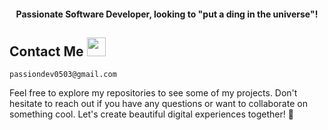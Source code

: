 <h4 align="center"> Passionate Software Developer, looking to "put a ding in the universe"! </h4>

## Contact Me <a href="mailto:passiondev0503@gmail.com"><img width="30px" src="https://upload.wikimedia.org/wikipedia/commons/7/7e/Gmail_icon_%282020%29.svg"/></a>

    passiondev0503@gmail.com

Feel free to explore my repositories to see some of my projects. Don't hesitate to reach out if you have any questions or want to collaborate on something cool. Let's create beautiful digital experiences together! 🚀
